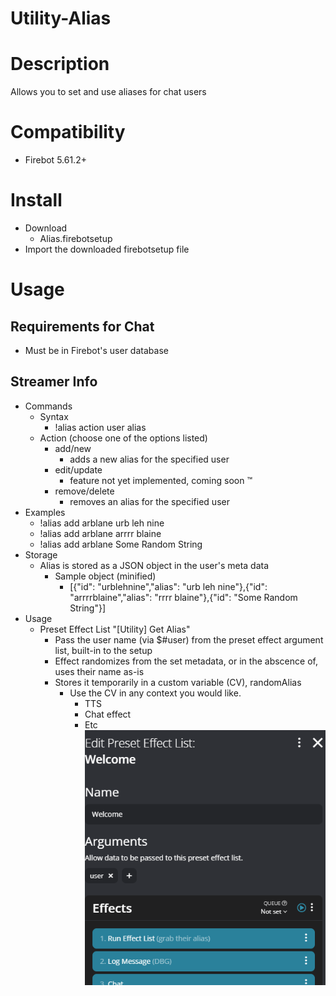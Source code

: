 # Utility-Alias

# Description
 Allows you to set and use aliases for chat users

# Compatibility
- Firebot 5.61.2+

# Install
+ Download
  + Alias.firebotsetup
+ Import the downloaded firebotsetup file

# Usage

## Requirements for Chat
+ Must be in Firebot's user database

## Streamer Info
+ Commands
    + Syntax
        + !alias action user alias
    + Action (choose one of the options listed)
        + add/new 
            + adds a new alias for the specified user
        + edit/update
            + feature not yet implemented, coming soon :tm:
        + remove/delete
            + removes an alias for the specified user
+ Examples
    + !alias add arblane urb leh nine
    + !alias add arblane arrrr blaine
    + !alias add arblane Some Random String
+ Storage
    + Alias is stored as a JSON object in the user's meta data
        + Sample object (minified)
            + [{"id": "urblehnine","alias": "urb leh nine"},{"id": "arrrrblaine","alias": "rrrr blaine"},{"id": "Some Random String"}]
+ Usage
    + Preset Effect List "[Utility] Get Alias"
        + Pass the user name (via $#user) from the preset effect argument list, built-in to the setup
        + Effect randomizes from the set metadata, or in the abscence of, uses their name as-is
        + Stores it temporarily in a custom variable (CV), randomAlias
            + Use the CV in any context you would like.
                + TTS
                + Chat effect
                + Etc
  ![alt text](image.png)      
